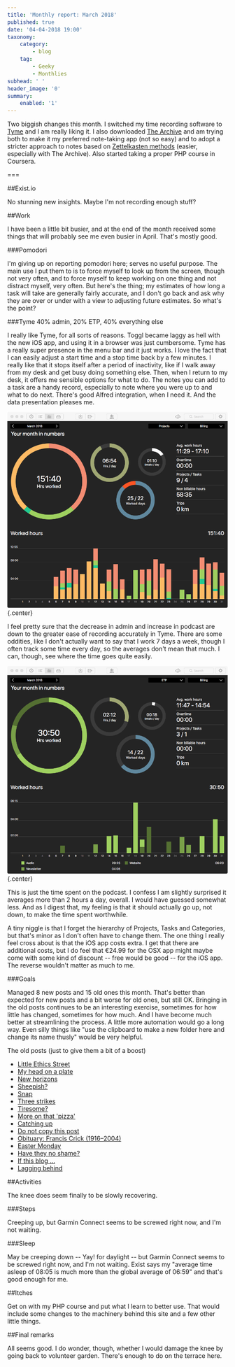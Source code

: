 ```yaml
---
title: 'Monthly report: March 2018'
published: true
date: '04-04-2018 19:00'
taxonomy:
    category:
        - blog
    tag:
        - Geeky
        - Monthlies
subhead: ' '
header_image: '0'
summary:
    enabled: '1'
---
```


Two biggish changes this month. I switched my time recording software to [Tyme](https://www.tyme-app.com) and I am really liking it. I also downloaded [The Archive](https://zettelkasten.de/the-archive/) and am trying both to make it my preferred note-taking app (not so easy) and to adopt a stricter approach to notes based on [Zettelkasten methods](https://zettelkasten.de) (easier, especially with The Archive). Also started taking a proper PHP course in Coursera.

===

##Exist.io

No stunning new insights. Maybe I'm not recording enough stuff?

##Work

I have been a little bit busier, and at the end of the month received some things that will probably see me even busier in April. That's mostly good.


###Pomodori

I'm giving up on reporting pomodori here; serves no useful purpose. The main use I put them to is to force myself to look up from the screen, though not very often, and to force myself to keep working on one thing and not distract myself, very often. But here's the thing; my estimates of how long a task will take are generally fairly accurate, and I don't go back and ask why they are over or under with a view to adjusting future estimates. So what's the point?


###Tyme 40% admin, 20% ETP, 40% everything else

I really like Tyme, for all sorts of reasons. Toggl became laggy as hell with the new iOS app, and using it in a browser was just cumbersome. Tyme has a really super presence in the menu bar and it just works. I love the fact that I can easily adjust a start time and a stop time back by a few minutes. I really like that it stops itself after a period of inactivity, like if I walk away from my desk and get busy doing something else. Then, when I return to my desk, it offers me sensible options for what to do. The notes you can add to a task are a handy record, especially to note where you were up to and what to do next. There's good Alfred integration, when I need it. And the data presentation pleases me.

![All the time I am tracking](tyme-all-march.png){.center} 

I feel pretty sure that the decrease in admin and increase in podcast are down to the greater ease of recording accurately in Tyme. There are some oddities, like I don't actually want to say that I work 7 days a week, though I often track some time every day, so the averages don't mean that much. I can, though, see where the time goes quite easily.

![Time tracked for podcasting](tyme-etp-march.png){.center} 

This is just the time spent on the podcast. I confess I am slightly surprised it averages more than 2 hours a day, overall. I would have guessed somewhat less. And as I digest that, my feeling is that it should actually go up, not down, to make the time spent worthwhile.

A tiny niggle is that I forget the hierarchy of Projects, Tasks and Categories, but that's minor as I don't often have to change them. The one thing I really feel cross about is that the iOS app costs extra. I get that there are additional costs, but I do feel that €24.99 for the OSX app might maybe come with some kind of discount -- free would be good -- for the iOS app. The reverse wouldn't matter as much to me.

###Goals

Managed 8 new posts and 15 old ones this month. That's better than expected for new posts and a bit worse for old ones, but still OK. Bringing in the old posts continues to be an interesting exercise, sometimes for how little has changed, sometimes for how much. And I have become much better at streamlining the process. A little more automation would go a long way. Even silly things like "use the clipboard to make a new folder here and change its name thusly" would be very helpful.

The old posts (just to give them a bit of a boost)

* [Little Ethics Street](https://jeremycherfas.net/blog/blog/little-ethics-street) 
* [My head on a plate](https://jeremycherfas.net/blog/blog/my-head-on-a-plate) 
* [New horizons](https://jeremycherfas.net/blog/blog/new-horizons) 
* [Sheepish?](https://jeremycherfas.net/blog/blog/sheepish) 
* [Snap](https://jeremycherfas.net/blog/blog/snap) 
* [Three strikes](https://jeremycherfas.net/blog/blog/three-strikes) 
* [Tiresome?](https://jeremycherfas.net/blog/blog/tiresome) 
* [More on that 'pizza'](https://jeremycherfas.net/blog/blog/more-on-that-pizza) 
* [Catching up](https://jeremycherfas.net/blog/blog/catching-up) 
* [Do not copy this post](https://jeremycherfas.net/blog/blog/do-not-copy-this-post) 
* [Obituary: Francis Crick (1916–2004)](https://jeremycherfas.net/blog/blog/obituary-francis-crick-1916-2004) 
* [Easter Monday](https://jeremycherfas.net/blog/blog/easter-monday) 
* [Have they no shame?](https://jeremycherfas.net/blog/blog/have-they-no-shame) 
* [If this blog ...](https://jeremycherfas.net/blog/blog/if-this-blog-...) 
* [Lagging behind](https://jeremycherfas.net/blog/blog/lagging-behind) 

##Activities

The knee does seem finally to be slowly recovering.

###Steps

Creeping up, but Garmin Connect seems to be screwed right now, and I'm not waiting.

###Sleep

May be creeping down -- Yay! for daylight -- but Garmin Connect seems to be screwed right now, and I'm not waiting. Exist says my "average time asleep of 08:05 is much more than the global average of 06:59" and that's good enough for me.

##Itches

Get on with my PHP course and put what I learn to better use. That would include some changes to the machinery behind this site and a few other little things.

##Final remarks

All seems good. I do wonder, though, whether I would damage the knee by going back to volunteer garden. There's enough to do on the terrace here.
